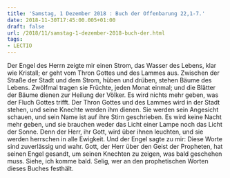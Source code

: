 ```yaml
---
title: 'Samstag, 1 Dezember 2018 : Buch der Offenbarung 22,1-7.'
date: 2018-11-30T17:45:00.005+01:00
draft: false
url: /2018/11/samstag-1-dezember-2018-buch-der.html
tags: 
- LECTIO
---
```


Der Engel des Herrn zeigte mir einen Strom, das Wasser des Lebens, klar wie Kristall; er geht vom Thron Gottes und des Lammes aus. Zwischen der Straße der Stadt und dem Strom, hüben und drüben, stehen Bäume des Lebens. Zwölfmal tragen sie Früchte, jeden Monat einmal; und die Blätter der Bäume dienen zur Heilung der Völker. Es wird nichts mehr geben, was der Fluch Gottes trifft. Der Thron Gottes und des Lammes wird in der Stadt stehen, und seine Knechte werden ihm dienen. Sie werden sein Angesicht schauen, und sein Name ist auf ihre Stirn geschrieben. Es wird keine Nacht mehr geben, und sie brauchen weder das Licht einer Lampe noch das Licht der Sonne. Denn der Herr, ihr Gott, wird über ihnen leuchten, und sie werden herrschen in alle Ewigkeit. Und der Engel sagte zu mir: Diese Worte sind zuverlässig und wahr. Gott, der Herr über den Geist der Propheten, hat seinen Engel gesandt, um seinen Knechten zu zeigen, was bald geschehen muss. Siehe, ich komme bald. Selig, wer an den prophetischen Worten dieses Buches festhält.
